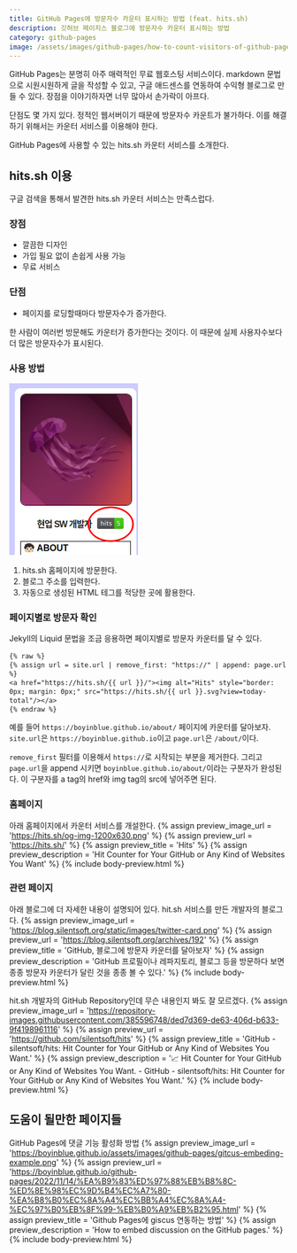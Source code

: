 ```yaml
---
title: GitHub Pages에 방문자수 카운터 표시하는 방법 (feat. hits.sh)
description: 깃허브 페이지스 블로그에 방문자수 카운터 표시하는 방법
category: github-pages
image: /assets/images/github-pages/how-to-count-visitors-of-github-pages.png
---
```


GitHub Pages는 분명히 아주 매력적인 무료 웹호스팅 서비스이다. 
markdown 문법으로 시원시원하게 글을 작성할 수 있고, 
구글 애드센스를 연동하여 수익형 블로그로 만들 수 있다. 
장점을 이야기하자면 너무 많아서 손가락이 아프다. 


단점도 몇 가지 있다. 
정적인 웹서버이기 때문에 방문자수 카운트가 불가하다. 
이를 해결하기 위해서는 카운터 서비스를 이용해야 한다. 


GitHub Pages에 사용할 수 있는 hits.sh 카운터 서비스를 소개한다. 


hits.sh 이용
---

구글 검색을 통해서 발견한 hits.sh 카운터 서비스는 만족스럽다. 

### 장점
- 깔끔한 디자인
- 가입 필요 없이 손쉽게 사용 가능
- 무료 서비스

### 단점
- 페이지를 로딩할때마다 방문자수가 증가한다.

한 사람이 여러번 방문해도 카운터가 증가한다는 것이다. 
이 때문에 실제 사용자수보다 더 많은 방문자수가 표시된다. 

### 사용 방법
![hits.sh 카운터 서비스 이용 방법](/assets/images/github-pages/how-to-count-visitors-of-github-pages.png 'hits.sh 카운터 서비스 이용 방법')

1. hits.sh 홈페이지에 방문한다. 
2. 블로그 주소를 입력한다.
3. 자동으로 생성된 HTML 테그를 적당한 곳에 활용한다. 

### 페이지별로 방문자 확인
Jekyll의 Liquid 문법을 조금 응용하면 페이지별로 방문자 카운터를 달 수 있다. 

```
{% raw %}
{% assign url = site.url | remove_first: "https://" | append: page.url %}
<a href="https://hits.sh/{{ url }}/"><img alt="Hits" style="border: 0px; margin: 0px;" src="https://hits.sh/{{ url }}.svg?view=today-total"/></a>
{% endraw %}
```

예를 들어 `https://boyinblue.github.io/about/` 페이지에 카운터를 달아보자. 
`site.url`은 `https://boyinblue.github.io`이고 `page.url`은 `/about/`이다. 


`remove_first` 필터를 이용해서 `https://`로 시작되는 부분을 제거한다. 
그리고 `page.url`을 append 시키면 `boyinblue.github.io/about/`이라는 구분자가 완성된다. 
이 구분자를 a tag의 href와 img tag의 src에 넣어주면 된다. 


### 홈페이지
아래 홈페이지에서 카운터 서비스를 개설한다. 
{% assign preview_image_url = 'https://hits.sh/og-img-1200x630.png' %}
{% assign preview_url = 'https://hits.sh/' %}
{% assign preview_title = 'Hits' %}
{% assign preview_description = 'Hit Counter for Your GitHub or Any Kind of Websites You Want' %}
{% include body-preview.html %}

### 관련 페이지
아래 블로그에 더 자세한 내용이 설명되어 있다. hit.sh 서비스를 만든 개발자의 블로그다. 
{% assign preview_image_url = 'https://blog.silentsoft.org/static/images/twitter-card.png' %}
{% assign preview_url = 'https://blog.silentsoft.org/archives/192' %}
{% assign preview_title = 'GitHub, 블로그에 방문자 카운터를 달아보자' %}
{% assign preview_description = 'GitHub 프로필이나 레파지토리, 블로그 등을 방문하다 보면 종종 방문자 카운터가 달린 것을 종종 볼 수 있다.' %}
{% include body-preview.html %}

hit.sh 개발자의 GitHub Repository인데 무슨 내용인지 봐도 잘 모르겠다. 
{% assign preview_image_url = 'https://repository-images.githubusercontent.com/385596748/ded7d369-de63-406d-b633-9f4198961116' %}
{% assign preview_url = 'https://github.com/silentsoft/hits' %}
{% assign preview_title = 'GitHub - silentsoft/hits: Hit Counter for Your GitHub or Any Kind of Websites You Want.' %}
{% assign preview_description = ':chart_with_upwards_trend: Hit Counter for Your GitHub or Any Kind of Websites You Want. - GitHub - silentsoft/hits: Hit Counter for Your GitHub or Any Kind of Websites You Want.' %}
{% include body-preview.html %}


도움이 될만한 페이지들
---

GitHub Pages에 댓글 기능 활성화 방법
{% assign preview_image_url = 'https://boyinblue.github.io/assets/images/github-pages/gitcus-embeding-example.png' %}
{% assign preview_url = 'https://boyinblue.github.io/github-pages/2022/11/14/%EA%B9%83%ED%97%88%EB%B8%8C-%ED%8E%98%EC%9D%B4%EC%A7%80-%EA%B8%B0%EC%8A%A4%EC%BB%A4%EC%8A%A4-%EC%97%B0%EB%8F%99-%EB%B0%A9%EB%B2%95.html' %}
{% assign preview_title = 'Github Pages에 giscus 연동하는 방법' %}
{% assign preview_description = 'How to embed discussion on the GitHub pages.' %}
{% include body-preview.html %}